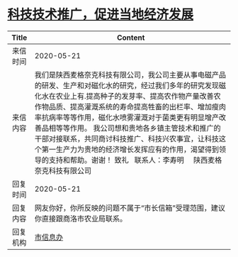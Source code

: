 # <a href="http://www.shangluo.gov.cn/zmhd/ldxxxx.jsp?urltype=leadermail.LeaderMailContentUrl&wbtreeid=1112&leadermailid=5881">科技技术推广，促进当地经济发展</a>
|Title|Content|
|:---:|---|
|来信时间|2020-05-21|
|来信内容|我们是陕西麦格奈克科技有限公司，我公司主要从事电磁产品的研发、生产和对磁化水的研究，经过我们多年的研究发现磁化水在农业上有.提高种子的发芽率、提高农作物产量改善农作物品质、提高灌溉系统的寿命提高牲畜的出栏率、增加瘦肉率抗病率等等作用，磁化水喷雾灌溉对于菌类更有明显增产改善品相等等作用。 我公司想和贵地各乡镇主管技术和推广的干部对接联系，共同商讨科技推广、科技兴农事宜，让科技这个第一生产力为贵地的经济增长发挥应有的作用，渴望得到领导的支持和帮助。谢谢！ 致礼   联系人：李寿明     陕西麦格奈克科技有限公司|
|回复时间|2020-05-21|
|回复内容|网友你好，你所反映的问题不属于“市长信箱”受理范围，建议你直接跟商洛市农业局联系。|
|回复机构|<a href="../../categories/agencies/市信息办.md">市信息办</a>|
